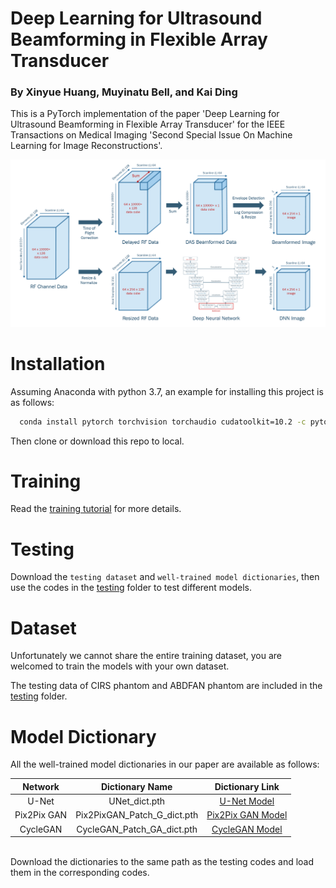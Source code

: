 # Deep Learning for Ultrasound Beamforming in Flexible Array Transducer

### By Xinyue Huang, Muyinatu Bell, and Kai Ding

This is a PyTorch implementation of the paper 'Deep Learning for Ultrasound Beamforming in Flexible Array Transducer' for the IEEE Transactions on Medical Imaging 'Second Special Issue On Machine Learning for Image Reconstructions'.

![alt text](https://github.com/PickleJerry/Flexible_Array_DNN/blob/main/figure/pipeline.png)

# Installation

Assuming Anaconda with python 3.7, an example for installing this project is as follows:
``` Bash
  conda install pytorch torchvision torchaudio cudatoolkit=10.2 -c pytorch
```
Then clone or download this repo to local.

# Training

Read the [training tutorial]() for more details.

# Testing

Download the `testing dataset` and `well-trained model dictionaries`, then use the codes in the [testing](https://github.com/PickleJerry/Flexible_Array_DNN/tree/main/testing) folder to test different models.

# Dataset

Unfortunately we cannot share the entire training dataset, you are welcomed to train the models with your own dataset.

The testing data of CIRS phantom and ABDFAN phantom are included in the [testing](https://github.com/PickleJerry/Flexible_Array_DNN/tree/main/testing) folder.

# Model Dictionary

All the well-trained model dictionaries in our paper are available as follows:

 Network      | Dictionary Name     | Dictionary Link     
 :----------: | :-------------:  | :-------------: 
 U-Net     | UNet_dict.pth     | [U-Net Model](https://drive.google.com/file/d/1bv7Xk95gQmaqFDsrojisjN-aFpo0DajS/view?usp=sharing)  
 Pix2Pix GAN     | Pix2PixGAN_Patch_G_dict.pth     | [Pix2Pix GAN Model](https://drive.google.com/file/d/1tMqfo0WtQcfH6URfbNAmSYCKVG828kwa/view?usp=sharing)   
 CycleGAN     | CycleGAN_Patch_GA_dict.pth     | [CycleGAN Model](https://drive.google.com/file/d/1cwFMPQitdPT2EnTxUZROVxufx-INyVDO/view?usp=sharing)   

<BR>
Download the dictionaries to the same path as the testing codes and load them in the corresponding codes.

